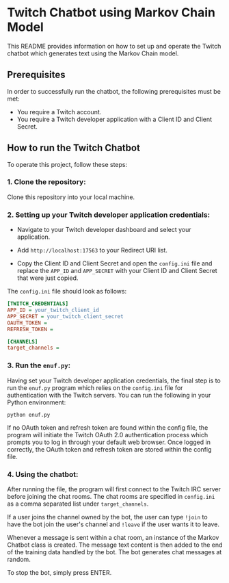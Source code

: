 # Twitch Chatbot using Markov Chain Model

This README provides information on how to set up and operate the Twitch chatbot which generates text using the Markov Chain model.

## Prerequisites

In order to successfully run the chatbot, the following prerequisites must be met:

- You require a Twitch account.
- You require a Twitch developer application with a Client ID and Client Secret.

## How to run the Twitch Chatbot

To operate this project, follow these steps:

### 1. Clone the repository:

Clone this repository into your local machine.

### 2. Setting up your Twitch developer application credentials:

- Navigate to your Twitch developer dashboard and select your application.
  
- Add `http://localhost:17563` to your Redirect URI list.

- Copy the Client ID and Client Secret and open the `config.ini` file and replace the `APP_ID` and `APP_SECRET` with your Client ID and Client Secret that were just copied.

The `config.ini` file should look as follows:

```ini
[TWITCH_CREDENTIALS]
APP_ID = your_twitch_client_id
APP_SECRET = your_twitch_client_secret
OAUTH_TOKEN = 
REFRESH_TOKEN =

[CHANNELS]
target_channels = 
```

### 3. Run the `enuf.py`:

Having set your Twitch developer application credentials, the final step is to run the `enuf.py` program which relies on the `config.ini` file for authentication with the Twitch servers. You can run the following in your Python environment:
```
python enuf.py
```

If no OAuth token and refresh token are found within the config file, the program will initiate the Twitch OAuth 2.0 authentication process which prompts you to log in through your default web browser. Once logged in correctly, the OAuth token and refresh token are stored within the config file.

### 4. Using the chatbot:
After running the file, the program will first connect to the Twitch IRC server before joining the chat rooms. The chat rooms are specified in `config.ini` as a comma separated list under `target_channels`. 

If a user joins the channel owned by the bot, the user can type `!join` to have the bot join the user's channel and `!leave` if the user wants it to leave. 

Whenever a message is sent within a chat room, an instance of the Markov Chatbot class is created. The message text content is then added to the end of the training data handled by the bot. 
The bot generates chat messages at random.

To stop the bot, simply press ENTER.

